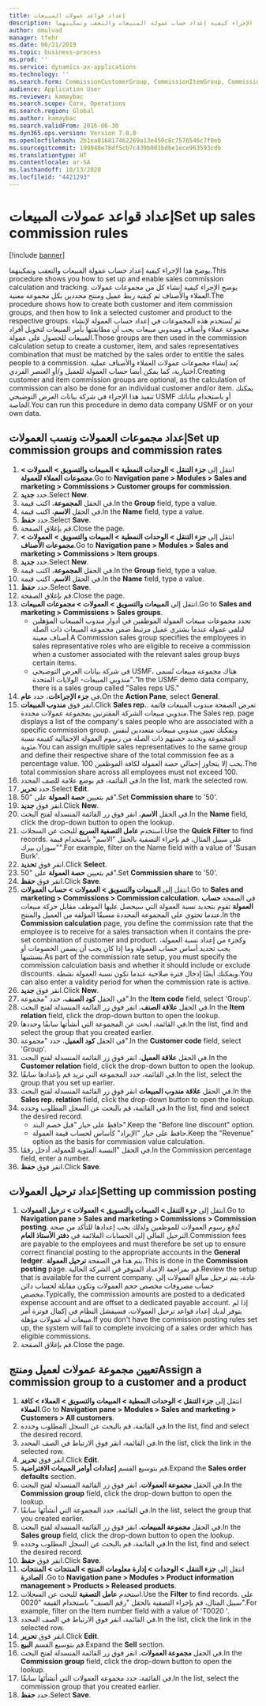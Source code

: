 ```yaml
---
title: إعداد قواعد عمولات المبيعات
description: يوضح هذا الإجراء كيفية إعداد حساب عمولة المبيعات والتعقب وتمكينهما.
author: omulvad
manager: tfehr
ms.date: 06/21/2019
ms.topic: business-process
ms.prod: ''
ms.service: dynamics-ax-applications
ms.technology: ''
ms.search.form: CommissionCustomerGroup, CommissionItemGroup, CommissionSalesGroup, CommissionSalesMember, DirPartyLookup, CommissionCalc, InventPosting, CustTable, EcoResProductDetailsExtended, CommissionEmplSalesGroup
audience: Application User
ms.reviewer: kamaybac
ms.search.scope: Core, Operations
ms.search.region: Global
ms.author: kamaybac
ms.search.validFrom: 2016-06-30
ms.dyn365.ops.version: Version 7.0.0
ms.openlocfilehash: 2b1ea016817462269a13e450c8c7576546c7f0eb
ms.sourcegitcommit: 199848e78df5cb7c439b001bdbe1ece963593cdb
ms.translationtype: HT
ms.contentlocale: ar-SA
ms.lasthandoff: 10/13/2020
ms.locfileid: "4421293"
---
```

# <a name="set-up-sales-commission-rules"></a><span data-ttu-id="a93fe-103">إعداد قواعد عمولات المبيعات</span><span class="sxs-lookup"><span data-stu-id="a93fe-103">Set up sales commission rules</span></span>

[!include [banner](../../includes/banner.md)]

<span data-ttu-id="a93fe-104">يوضح هذا الإجراء كيفية إعداد حساب عمولة المبيعات والتعقب وتمكينهما.</span><span class="sxs-lookup"><span data-stu-id="a93fe-104">This procedure shows you how to set up and enable sales commission calculation and tracking.</span></span> <span data-ttu-id="a93fe-105">يوضح الإجراء كيفية إنشاء كل من مجموعات عمولات العملاء والأصناف ثم كيفية ربط عميل ومنتج محددين بكل مجموعة معنية.</span><span class="sxs-lookup"><span data-stu-id="a93fe-105">The procedure shows how to create both customer and item commission groups, and then how to link a selected customer and product to the respective groups.</span></span> <span data-ttu-id="a93fe-106">ثم تُستخدم هذه المجموعات في إعداد حساب العمولة لإنشاء مجموعة عملاء وأصناف ومندوبي مبيعات يجب أن مطابقتها بأمر المبيعات لتخويل أفراد المبيعات للحصول على عمولة.</span><span class="sxs-lookup"><span data-stu-id="a93fe-106">Those groups are then used in the commission calculation setup to create a customer, item, and sales representatives combination that must be matched by the sales order to entitle the sales people to a commission.</span></span> <span data-ttu-id="a93fe-107">يُعد إنشاء مجموعات عمولات العملاء والأصناف عملية اختيارية، كما يمكن أيضا حساب العمولة للعميل و/أو العنصر الفردي.</span><span class="sxs-lookup"><span data-stu-id="a93fe-107">Creating customer and item commission groups are optional, as the calculation of commission can also be done for an individual customer and/or item.</span></span> <span data-ttu-id="a93fe-108">يمكنك تنفيذ هذا الإجراء في شركة بيانات العرض التوضيحي USMF أو باستخدام بياناتك الخاصة.</span><span class="sxs-lookup"><span data-stu-id="a93fe-108">You can run this procedure in demo data company USMF or on your own data.</span></span>


## <a name="set-up-commission-groups-and-commission-rates"></a><span data-ttu-id="a93fe-109">إعداد مجموعات العمولات ونسب العمولات</span><span class="sxs-lookup"><span data-stu-id="a93fe-109">Set up commission groups and commission rates</span></span>
1. <span data-ttu-id="a93fe-110">انتقل إلى **جزء التنقل > الوحدات النمطية > المبيعات والتسويق > العمولات > مجموعات العملاء للعمولة**.</span><span class="sxs-lookup"><span data-stu-id="a93fe-110">Go to **Navigation pane > Modules > Sales and marketing > Commissions > Customer groups for commission**.</span></span>
2. <span data-ttu-id="a93fe-111">حدد **جديد**.</span><span class="sxs-lookup"><span data-stu-id="a93fe-111">Select **New**.</span></span>
3. <span data-ttu-id="a93fe-112">في الحقل **المجموعة**، اكتب قيمة.</span><span class="sxs-lookup"><span data-stu-id="a93fe-112">In the **Group** field, type a value.</span></span>
4. <span data-ttu-id="a93fe-113">في الحقل **الاسم**، اكتب قيمة.</span><span class="sxs-lookup"><span data-stu-id="a93fe-113">In the **Name** field, type a value.</span></span>
5. <span data-ttu-id="a93fe-114">حدد **حفظ**.</span><span class="sxs-lookup"><span data-stu-id="a93fe-114">Select **Save**.</span></span>
6. <span data-ttu-id="a93fe-115">قم بإغلاق الصفحة.</span><span class="sxs-lookup"><span data-stu-id="a93fe-115">Close the page.</span></span>
7. <span data-ttu-id="a93fe-116">انتقل إلى **جزء التنقل > الوحدات النمطية > المبيعات والتسويق > العمولات > ‏‫مجموعات الأصناف‬**.</span><span class="sxs-lookup"><span data-stu-id="a93fe-116">Go to **Navigation pane > Modules > Sales and marketing > Commissions > Item groups**.</span></span>
8. <span data-ttu-id="a93fe-117">حدد **جديد**.</span><span class="sxs-lookup"><span data-stu-id="a93fe-117">Select **New**.</span></span>
9. <span data-ttu-id="a93fe-118">في الحقل **المجموعة**، اكتب قيمة.</span><span class="sxs-lookup"><span data-stu-id="a93fe-118">In the **Group** field, type a value.</span></span>
10. <span data-ttu-id="a93fe-119">في الحقل **الاسم**، اكتب قيمة.</span><span class="sxs-lookup"><span data-stu-id="a93fe-119">In the **Name** field, type a value.</span></span>
11. <span data-ttu-id="a93fe-120">حدد **حفظ**.</span><span class="sxs-lookup"><span data-stu-id="a93fe-120">Select **Save**.</span></span>
12. <span data-ttu-id="a93fe-121">قم بإغلاق الصفحة.</span><span class="sxs-lookup"><span data-stu-id="a93fe-121">Close the page.</span></span>
13. <span data-ttu-id="a93fe-122">انتقل إلى **المبيعات والتسويق > العمولات > مجموعات المبيعات**.</span><span class="sxs-lookup"><span data-stu-id="a93fe-122">Go to **Sales and marketing > Commissions > Sales groups**.</span></span>
    - <span data-ttu-id="a93fe-123">تحدد مجموعات مبيعات العمولة الموظفين في أدوار مندوب المبيعات المؤهلين لتلقي عمولة عندما يشتري عميل مرتبط ضمن مجموعة المبيعات ذات الصلة أصناف معينة.</span><span class="sxs-lookup"><span data-stu-id="a93fe-123">A Commission sales group specifies the employees in sales representative roles who are eligible to receive a commission when a customer associated with the relevant sales group buys certain items.</span></span>  
    - <span data-ttu-id="a93fe-124">في شركة بيانات العرض التوضيحي USMF، هناك مجموعة مبيعات تُسمى "مندوبي المبيعات- الولايات المتحدة."</span><span class="sxs-lookup"><span data-stu-id="a93fe-124">In the USMF demo data company, there is a sales group called "Sales reps US."</span></span>  
14. <span data-ttu-id="a93fe-125">في **جزء الإجراءات**، حدد **عام**.</span><span class="sxs-lookup"><span data-stu-id="a93fe-125">On the **Action Pane**, select **General**.</span></span>
15. <span data-ttu-id="a93fe-126">انقر فوق **مندوب المبيعات**.</span><span class="sxs-lookup"><span data-stu-id="a93fe-126">Click **Sales rep.**.</span></span> <span data-ttu-id="a93fe-127">تعرض الصفحة مندوب المبيعات قائمة مندوبي مبيعات الشركة المقترنين بمجموعة عمولات محددة.</span><span class="sxs-lookup"><span data-stu-id="a93fe-127">The Sales rep. page displays a list of the company's sales people who are associated with a specific commission group.</span></span> <span data-ttu-id="a93fe-128">ويمكنك تعيين مندوبي مبيعات متعددين لنفس المجموعة وتحديد حصتهم ذات الصلة من رسوم العمولة الإجمالية كقيمة نسبة مئوية.</span><span class="sxs-lookup"><span data-stu-id="a93fe-128">You can assign multiple sales representatives to the same group and define their respective share of the total commission fee as a percentage value.</span></span> <span data-ttu-id="a93fe-129">يجب إلا يتجاوز إجمالي حصة العمولة لكافة الموظفين 100.</span><span class="sxs-lookup"><span data-stu-id="a93fe-129">The total commission share across all employees must not exceed 100.</span></span> 
16. <span data-ttu-id="a93fe-130">في القائمة، قم بوضع علامة للصف المحدد.</span><span class="sxs-lookup"><span data-stu-id="a93fe-130">In the list, mark the selected row.</span></span>
17. <span data-ttu-id="a93fe-131">حدد **تحرير**.</span><span class="sxs-lookup"><span data-stu-id="a93fe-131">Select **Edit**.</span></span>
18. <span data-ttu-id="a93fe-132">قم بتعيين **حصة العمولة** على "50".</span><span class="sxs-lookup"><span data-stu-id="a93fe-132">Set **Commission share** to '50'.</span></span>
19. <span data-ttu-id="a93fe-133">انقر فوق **جديد**.</span><span class="sxs-lookup"><span data-stu-id="a93fe-133">Click **New**.</span></span>
20. <span data-ttu-id="a93fe-134">في الحقل **الاسم**، انقر فوق زر القائمة المنسدلة لفتح البحث.</span><span class="sxs-lookup"><span data-stu-id="a93fe-134">In the **Name** field, click the drop-down button to open the lookup.</span></span>
21. <span data-ttu-id="a93fe-135">استخدم **عامل التصفية السريع** للبحث عن السجلات.</span><span class="sxs-lookup"><span data-stu-id="a93fe-135">Use the **Quick Filter** to find records.</span></span> <span data-ttu-id="a93fe-136">على سبيل المثال، قم بإجراء التصفية بالحقل "الاسم" باستخدام قيمة "سوزان بيرك".</span><span class="sxs-lookup"><span data-stu-id="a93fe-136">For example, filter on the Name field with a value of 'Susan Burk'.</span></span>
22. <span data-ttu-id="a93fe-137">انقر فوق **تحديد**.</span><span class="sxs-lookup"><span data-stu-id="a93fe-137">Click **Select**.</span></span>
23. <span data-ttu-id="a93fe-138">قم بتعيين **حصة العمولة** على "50".</span><span class="sxs-lookup"><span data-stu-id="a93fe-138">Set **Commission share** to '50'.</span></span>
24. <span data-ttu-id="a93fe-139">انقر فوق **حفظ**.</span><span class="sxs-lookup"><span data-stu-id="a93fe-139">Click **Save**.</span></span>
25. <span data-ttu-id="a93fe-140">انتقل إلى **المبيعات والتسويق > العمولات > حساب العمولات**.</span><span class="sxs-lookup"><span data-stu-id="a93fe-140">Go to **Sales and marketing > Commissions > Commission calculation**.</span></span> <span data-ttu-id="a93fe-141">في الصفحة **حساب العمولة** تقوم بتحديد نسبة العمولة التي سيحصل عليها الموظف مقابل حركة مبيعات عندما تحتوي على المجموعة المحددة مسبقًا المؤلفة من العميل والمنتج.</span><span class="sxs-lookup"><span data-stu-id="a93fe-141">In the **Commission calculation** page, you define the commission rate that the employee is to receive for a sales transaction when it contains the pre-set combination of customer and product.</span></span> <span data-ttu-id="a93fe-142">وكجزء من إعداد نسبة العمولة، يجب تحديد أساس حساب العمولة وما إذا كان يجب أن يضمن الخصومات أو يستثنيها.</span><span class="sxs-lookup"><span data-stu-id="a93fe-142">As part of the commission rate setup, you must specify the commission calculation basis and whether it should include or exclude discounts.</span></span> <span data-ttu-id="a93fe-143">ويمكنك أيضًا إدخال فترة صلاحية عندما تكون نسبة العمولة نشطة.</span><span class="sxs-lookup"><span data-stu-id="a93fe-143">You can also enter a validity period for when the commission rate is active.</span></span>  
26. <span data-ttu-id="a93fe-144">انقر فوق **جديد**.</span><span class="sxs-lookup"><span data-stu-id="a93fe-144">Click **New**.</span></span>
27. <span data-ttu-id="a93fe-145">في الحقل **كود الصنف**، حدد "مجموعة".</span><span class="sxs-lookup"><span data-stu-id="a93fe-145">In the **Item code** field, select 'Group'.</span></span>
28. <span data-ttu-id="a93fe-146">في الحقل **علاقة الصنف**، انقر فوق زر القائمة المنسدلة لفتح البحث.</span><span class="sxs-lookup"><span data-stu-id="a93fe-146">In the **Item relation** field, click the drop-down button to open the lookup.</span></span>
29. <span data-ttu-id="a93fe-147">في القائمة، ابحث عن المجموعة التي أنشأتها سابقًا وحددها.</span><span class="sxs-lookup"><span data-stu-id="a93fe-147">In the list, find and select the group that you created earlier.</span></span>
30. <span data-ttu-id="a93fe-148">في الحقل **كود العميل**، حدد "مجموعة".</span><span class="sxs-lookup"><span data-stu-id="a93fe-148">In the **Customer code** field, select 'Group'.</span></span>
31. <span data-ttu-id="a93fe-149">في الحقل **علاقة العميل**، انقر فوق زر القائمة المنسدلة لفتح البحث.</span><span class="sxs-lookup"><span data-stu-id="a93fe-149">In the **Customer relation** field, click the drop-down button to open the lookup.</span></span>
32. <span data-ttu-id="a93fe-150">في القائمة، حدد المجموعة التي تريد قم بإعدادها سابقًا.</span><span class="sxs-lookup"><span data-stu-id="a93fe-150">In the list, select the group that you set up earlier.</span></span>
33. <span data-ttu-id="a93fe-151">في الحقل **علاقة مندوب المبيعات** انقر فوق زر القائمة المنسدلة لفتح البحث.</span><span class="sxs-lookup"><span data-stu-id="a93fe-151">In the **Sales rep. relation** field, click the drop-down button to open the lookup.</span></span>
34. <span data-ttu-id="a93fe-152">في القائمة، قم بالبحث عن السجل المطلوب وحدده.</span><span class="sxs-lookup"><span data-stu-id="a93fe-152">In the list, find and select the desired record.</span></span>
    - <span data-ttu-id="a93fe-153">حافظ على خيار "قبل خصم البند".</span><span class="sxs-lookup"><span data-stu-id="a93fe-153">Keep the "Before line discount" option.</span></span>  
    - <span data-ttu-id="a93fe-154">حافظ على خيار "الإيراد" كأساس لحساب قيمة العمولة.</span><span class="sxs-lookup"><span data-stu-id="a93fe-154">Keep the "Revenue" option as the basis for commission value calculation.</span></span>    
35. <span data-ttu-id="a93fe-155">في الحقل "النسبة المئوية للعمولة، أدخل رقمًا.</span><span class="sxs-lookup"><span data-stu-id="a93fe-155">In the Commission percentage field, enter a number.</span></span>
36. <span data-ttu-id="a93fe-156">انقر فوق **حفظ**.</span><span class="sxs-lookup"><span data-stu-id="a93fe-156">Click **Save**.</span></span>

## <a name="setting-up-commission-posting"></a><span data-ttu-id="a93fe-157">إعداد ترحيل العمولات</span><span class="sxs-lookup"><span data-stu-id="a93fe-157">Setting up commission posting</span></span>
1. <span data-ttu-id="a93fe-158">انتقل إلى **‏‫جزء التنقل‬ > المبيعات والتسويق > العمولات > ترحيل العمولات**.</span><span class="sxs-lookup"><span data-stu-id="a93fe-158">Go to **Navigation pane  > Sales and marketing > Commissions > Commission posting**.</span></span> <span data-ttu-id="a93fe-159">تُدفع رسوم العمولات للموظفين ولذلك يجب إعدادها للتأكد من صحة الترحيل المالي إلى الحسابات الملائمة في **دفتر الأستاذ العام**.</span><span class="sxs-lookup"><span data-stu-id="a93fe-159">Commission fees are payable to the employees and must therefore be set up to ensure correct financial posting to the appropriate accounts in the **General ledger**.</span></span> <span data-ttu-id="a93fe-160">يتم هذا في الصفحة **ترحيل العمولة**.</span><span class="sxs-lookup"><span data-stu-id="a93fe-160">This is done in the **Commission posting** page.</span></span> <span data-ttu-id="a93fe-161">قم بمراجعة الإعداد المتوفر في الشركة الحالية.</span><span class="sxs-lookup"><span data-stu-id="a93fe-161">Review the setup that is available for the current company.</span></span> <span data-ttu-id="a93fe-162">عادة، يتم ترحيل مبالغ العمولات إلى حساب مصروفات مخصص حجم العمولات وتكون مقابلة لحساب دائن مخصص.</span><span class="sxs-lookup"><span data-stu-id="a93fe-162">Typically, the commission amounts are posted to a dedicated expense account and are offset to a dedicated payable account.</span></span> <span data-ttu-id="a93fe-163">إذا لم يتوفر لديك إعداد قواعد ترحيل العمولات، فسيفشل النظام في إكمال فوترة أمر مبيعات له عمولات مؤهلة.</span><span class="sxs-lookup"><span data-stu-id="a93fe-163">If you don't have the commission posting rules set up, the system will fail to complete invoicing of a sales order which has eligible commissions.</span></span>  
2. <span data-ttu-id="a93fe-164">قم بإغلاق الصفحة.</span><span class="sxs-lookup"><span data-stu-id="a93fe-164">Close the page.</span></span>

## <a name="assign-a-commission-group-to-a-customer-and-a-product"></a><span data-ttu-id="a93fe-165">تعيين مجموعة عمولات لعميل ومنتج</span><span class="sxs-lookup"><span data-stu-id="a93fe-165">Assign a commission group to a customer and a product</span></span>
1. <span data-ttu-id="a93fe-166">انتقل إلى **جزء التنقل > الوحدات النمطية > المبيعات والتسويق > العملاء > كافة العملاء**.</span><span class="sxs-lookup"><span data-stu-id="a93fe-166">Go to **Navigation pane > Modules > Sales and marketing > Customers > All customers**.</span></span>
2. <span data-ttu-id="a93fe-167">في القائمة، قم بالبحث عن السجل المطلوب وحدده.</span><span class="sxs-lookup"><span data-stu-id="a93fe-167">In the list, find and select the desired record.</span></span>
3. <span data-ttu-id="a93fe-168">في القائمة، انقر فوق الارتباط في الصف المحدد.</span><span class="sxs-lookup"><span data-stu-id="a93fe-168">In the list, click the link in the selected row.</span></span>
4. <span data-ttu-id="a93fe-169">انقر فوق **تحرير**.</span><span class="sxs-lookup"><span data-stu-id="a93fe-169">Click **Edit**.</span></span>
5. <span data-ttu-id="a93fe-170">‎قم بتوسيع القسم **إعدادات أوامر المبيعات الافتراضية**.</span><span class="sxs-lookup"><span data-stu-id="a93fe-170">Expand the **Sales order defaults** section.</span></span>
6. <span data-ttu-id="a93fe-171">في الحقل **مجموعة العمولات**، انقر فوق زر القائمة المنسدلة لفتح البحث.</span><span class="sxs-lookup"><span data-stu-id="a93fe-171">In the **Commission group** field, click the drop-down button to open the lookup.</span></span>
7. <span data-ttu-id="a93fe-172">في القائمة، حدد المجموعة التي أنشأتَها سابقًا.</span><span class="sxs-lookup"><span data-stu-id="a93fe-172">In the list, select the group that you created earlier.</span></span>
8. <span data-ttu-id="a93fe-173">في الحقل **مجموعة المبيعات**، انقر فوق زر القائمة المنسدلة لفتح البحث.</span><span class="sxs-lookup"><span data-stu-id="a93fe-173">In the **Sales group** field, click the drop-down button to open the lookup.</span></span>
9. <span data-ttu-id="a93fe-174">في القائمة، قم بالبحث عن السجل المطلوب وحدده.</span><span class="sxs-lookup"><span data-stu-id="a93fe-174">In the list, find and select the desired record.</span></span>
10. <span data-ttu-id="a93fe-175">انقر فوق **حفظ**.</span><span class="sxs-lookup"><span data-stu-id="a93fe-175">Click **Save**.</span></span>
11. <span data-ttu-id="a93fe-176">‏‫انتقل إلى ‬**جزء التنقل > الوحدات > إدارة معلومات المنتج > المنتجات > المنتجات الصادرة‬** .</span><span class="sxs-lookup"><span data-stu-id="a93fe-176">Go to **Navigation pane > Modules > Product information management > Products > Released products**.</span></span>
12. <span data-ttu-id="a93fe-177">استخدم **عامل التصفية** للبحث عن السجلات.</span><span class="sxs-lookup"><span data-stu-id="a93fe-177">Use the **Filter** to find records.</span></span> <span data-ttu-id="a93fe-178">على سبيل المثال، قم بإجراء التصفية بالحقل "رقم الصنف" باستخدام القيمة "0020".</span><span class="sxs-lookup"><span data-stu-id="a93fe-178">For example, filter on the Item number field with a value of 'T0020 '.</span></span>
13. <span data-ttu-id="a93fe-179">في القائمة، انقر فوق الارتباط في الصف المحدد.</span><span class="sxs-lookup"><span data-stu-id="a93fe-179">In the list, click the link in the selected row.</span></span>
14. <span data-ttu-id="a93fe-180">انقر فوق **تحرير**.</span><span class="sxs-lookup"><span data-stu-id="a93fe-180">Click **Edit**.</span></span>
15. <span data-ttu-id="a93fe-181">‎قم بتوسيع القسم **البيع**.</span><span class="sxs-lookup"><span data-stu-id="a93fe-181">Expand the **Sell** section.</span></span>
16. <span data-ttu-id="a93fe-182">في الحقل **مجموعة العمولات**، انقر فوق زر القائمة المنسدلة لفتح البحث.</span><span class="sxs-lookup"><span data-stu-id="a93fe-182">In the **Commission group** field, click the drop-down button to open the lookup.</span></span>
17. <span data-ttu-id="a93fe-183">في القائمة، حدد مجموعة العمولات التي أنشأتَها سابقًا.</span><span class="sxs-lookup"><span data-stu-id="a93fe-183">In the list, select the commission group that you created earlier.</span></span>
18. <span data-ttu-id="a93fe-184">حدد **حفظ**.</span><span class="sxs-lookup"><span data-stu-id="a93fe-184">Select **Save**.</span></span>

